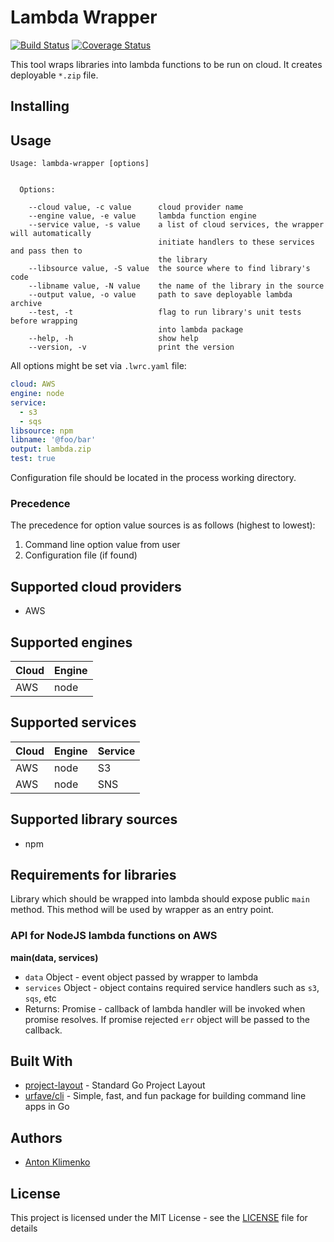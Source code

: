 # Lambda Wrapper
[![Build Status](https://travis-ci.org/cloudrecipes/lambda-wrapper.svg?branch=master)](https://travis-ci.org/cloudrecipes/lambda-wrapper)
[![Coverage Status](https://coveralls.io/repos/github/cloudrecipes/lambda-wrapper/badge.svg?branch=master)](https://coveralls.io/github/cloudrecipes/lambda-wrapper?branch=master)

This tool wraps libraries into lambda functions to be run on cloud. It creates
deployable `*.zip` file.

## Installing

## Usage

```
Usage: lambda-wrapper [options]


  Options:

    --cloud value, -c value      cloud provider name
    --engine value, -e value     lambda function engine
    --service value, -s value    a list of cloud services, the wrapper will automatically
                                 initiate handlers to these services and pass then to
                                 the library
    --libsource value, -S value  the source where to find library's code
    --libname value, -N value    the name of the library in the source
    --output value, -o value     path to save deployable lambda archive
    --test, -t                   flag to run library's unit tests before wrapping
                                 into lambda package
    --help, -h                   show help
    --version, -v                print the version
```

All options might be set via `.lwrc.yaml` file:
```yaml
cloud: AWS
engine: node
service:
  - s3
  - sqs
libsource: npm
libname: '@foo/bar'
output: lambda.zip
test: true
```
Configuration file should be located in the process working directory.

### Precedence
The precedence for option value sources is as follows (highest to lowest):
1. Command line option value from user
2. Configuration file (if found)

## Supported cloud providers
* AWS

## Supported engines
| Cloud | Engine |
| --- | --- |
| AWS | node |

## Supported services
| Cloud | Engine | Service |
| --- | --- | --- |
| AWS | node | S3 |
| AWS | node | SNS |

## Supported library sources
* npm

## Requirements for libraries
Library which should be wrapped into lambda should expose public `main` method.
This method will be used by wrapper as an entry point. 

### API for NodeJS lambda functions on AWS
__main(data, services)__
* `data` Object - event object passed by wrapper to lambda 
* `services` Object - object contains required service handlers such as `s3`, `sqs`, etc
* Returns: Promise - callback of lambda handler will be invoked when promise resolves. If promise rejected `err` object will be passed to the callback.

## Built With
* [project-layout](https://github.com/golang-standards/project-layout) - Standard Go Project Layout
* [urfave/cli](https://github.com/urfave/cli) - Simple, fast, and fun package for building command line apps in Go

## Authors
* [Anton Klimenko](https://github.com/antklim)

## License
This project is licensed under the MIT License - see the [LICENSE](https://github.com/cloudrecipes/lambda-wrapper/blob/master/LICENSE) file for details
